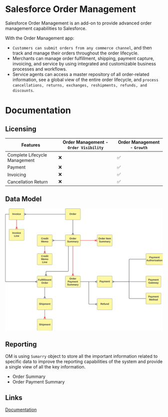 # Salesforce Order Management
Salesforce Order Management is an add-on to provide advanced order management capabilities to Salesforce. 

With the Order Management app:

- `Customers can submit orders from any commerce channel`, and then track and manage their orders throughout the order lifecycle.
- Merchants can manage order fulfillment, shipping, payment capture, invoicing, and service by using integrated and customizable business processes and workflows.
- Service agents can access a master repository of all order-related information, see a global view of the entire order lifecycle, and `process cancellations, returns, exchanges, reshipments, refunds, and discounts`.

# Documentation

## Licensing
|Features | Order Management - `Order Visibility` | Order Management - `Growth`
|--|--|--|
|Complete Lifecycle Management| ❌ |✅
|Payment| ❌ |✅
|Invoicing| ❌ |✅
|Cancellation Return| ❌ |✅

## Data Model
![Data Model](../../Images/CTA%20-%20Diagrams%20-%20Order%20Management.png)

## Reporting
OM is using `Sumarry` object to store all the important information related to specific data to improve the reporting capabilities of the system and provide a single view of all the key information.
- Order Summary
- Order Payment Summary



## Links

[Documentation](https://help.salesforce.com/s/articleView?id=sf.om_order_management.htm&type=5)